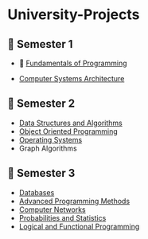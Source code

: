 # University-Projects

## :file_folder: Semester 1 
* :battery:	[Fundamentals of Programming](https://github.com/Florin1616/University-Projects/tree/main/Semester%201/Fundamentals%20of%20Programming)
- [Computer Systems Architecture](https://github.com/Florin1616/University-Projects/tree/main/Semester%201/Computer%20Systems%20Architecture)

## :file_folder: Semester 2 
- [Data Structures and Algorithms](https://github.com/Florin1616/University-Projects/tree/377f89e6b45d424ab2542c1db26c49590656521e/Semester%202/Data%20Structures%20and%20Algorithms)
- [Object Oriented Programming](https://github.com/Florin1616/University-Projects/tree/439c27ad51457f0bc4b937de36a15ab948d9ed7b/Semester%202/Object-Oriented-Programming)
- [Operating Systems](https://github.com/Florin1616/University-Projects/tree/8b66bf27c5d162174a771ba4c2fbcbc9bc8860e6/Semester%202/Operating%20Systems)
- Graph Algorithms

## :file_folder: Semester 3 
- [Databases](https://github.com/Florin1616/University-Projects/tree/main/Semester%203/Databases)
- [Advanced Programming Methods](https://github.com/Florin1616/University-Projects/tree/97bc716335e02fff687361bf2e32f87acc0625bf/Semester%203/Advanced%20Programming%20Methods/Labs)
- [Computer Networks](https://github.com/Florin1616/University-Projects/tree/1ccdaf30e339fe2b183e06d4e883314770196b74/Semester%203/Computer%20Networks)
- [Probabilities and Statistics](https://github.com/Florin1616/University-Projects/tree/ef6c57ac0b1e3eb1f59d38b447d88060a1b48334/Semester%203/Probabilities%20and%20Statistics)
- [Logical and Functional Programming](https://github.com/Florin1616/University-Projects/tree/6ecf14e761f952618936dfc07f10fd313620e9e7/Semester%203/Logical%20and%20Functional%20Programming)
